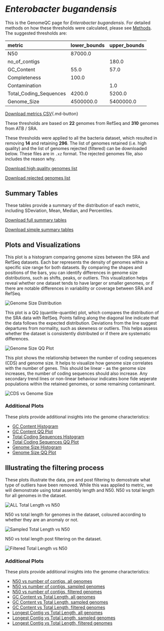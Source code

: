 # *Enterobacter bugandensis*

This is the GenomeQC page for *Enterobacter bugandensis*. For detailed methods on how these thresholds were calculated, please see [Methods](../../methods.md).
The suggested thresholds are: 

| metric                 | lower_bounds   | upper_bounds   |
|:-----------------------|:---------------|:---------------|
| N50                    | 87000.0        |                |
| no_of_contigs          |                | 180.0          |
| GC_Content             | 55.0           | 57.0           |
| Completeness           | 100.0          |                |
| Contamination          |                | 1.0            |
| Total_Coding_Sequences | 4200.0         | 5200.0         |
| Genome_Size            | 4500000.0      | 5400000.0      |

[Download metrics CSV](Enterobacter_bugandensis_metrics.csv){.md-button}


These thresholds are based on **22** genomes from RefSeq and **310** genomes from ATB / SRA.

These thresholds were applied to all the bacteria dataset, which resulted in removing **14** and retaining **296**.
The list of genomes retained (i.e. high quality) and the list of genomes rejected (filtered) can be downloaded below. These files are in `.xz` format. The rejected genomes file, also includes the reason why.

[Download high quality genomes list](Enterobacter_bugandensis_high_quality_genomes.csv.xz)


[Download rejected genomes list](Enterobacter_bugandensis_filtered_out_genomes.csv.xz)



## Summary Tables
These tables provide a summary of the distribution of each metric, including SDeviation, Mean, Median, and Percentiles.

[Download full summary tables](summary.csv)

[Download simple summary tables](selected_summary.csv)

## Plots and Visualizations

This plot is a histogram comparing genome sizes between the SRA and RefSeq datasets. Each bar represents the density of genomes within a specific size range for both datasets. By comparing the shapes and positions of the bars, you can identify differences in genome size distributions, such as shifts, peaks, or outliers. This visualization helps reveal whether one dataset tends to have larger or smaller genomes, or if there are notable differences in variability or coverage between SRA and RefSeq.

![Genome Size Distribution](Genome_Size_refseq_histogram_kde.png)

This plot is a QQ (quantile-quantile) plot, which compares the distribution of the SRA data with RefSeq. Points falling along the diagonal line indicate that the data follows the expected distribution. Deviations from the line suggest departures from normality, such as skewness or outliers. This helps assess whether the dataset is consistently distributed or if there are systematic differences.

![Genome Size QQ Plot](Genome_Size_refseq_qqplot.png)

This plot shows the relationship between the number of coding sequences (CDS) and genome size. It helps to visualize how genome size correlates with the number of genes. This should be linear - as the genome size increases, the number of coding sequences should also increase. Any secondary trend lines or non-linear behaviour indicates bone fide seperate populations within the retained genomes, or some remaining contaminant. 

![CDS vs Genome Size](Enterobacter_bugandensis_CDS_vs_Genome_Size.png)

### Additional Plots

These plots provide additional insights into the genome characteristics:

- [GC Content Histogram](GC_Content_refseq_histogram_kde.png)
- [GC Content QQ Plot](GC_Content_refseq_qqplot.png)
- [Total Coding Sequences Histogram](Total_Coding_Sequences_refseq_histogram_kde.png)
- [Total Coding Sequences QQ Plot](Total_Coding_Sequences_refseq_qqplot.png)
- [Genome Size Histogram](Genome_Size_refseq_histogram_kde.png)
- [Genome Size QQ Plot](Genome_Size_refseq_qqplot.png)
## Illustrating the filtering process
These plots illustrate the data, pre and post filtering to demostrate what type of outliers have been removed. While this was applied to metric, we will demonstrate using total assembly length and N50.
N50 vs total length for all genomes in the dataset.

![ALL Total Length vs N50](Enterobacter_bugandensis_all_total_length_N50.png)

N50 vs total length for genomes in the dataset, coloured according to whether they are an anomaly or not.

![Sampled Total Length vs N50](Enterobacter_bugandensis_sample_total_length_N50.png)

N50 vs total length post filtering on the dataset.

![Filtered Total Length vs N50](Enterobacter_bugandensis_filt_total_length_N50.png)

### Additional Plots

These plots provide additional insights into the genome characteristics:

- [N50 vs number of contigs, all genomes](Enterobacter_bugandensis_all_N50_number.png)
- [N50 vs number of contigs, sampled genomes](Enterobacter_bugandensis_sample_N50_number.png)
- [N50 vs number of contigs, filtered genomes](Enterobacter_bugandensis_filt_N50_number.png)
- [GC Content vs Total Length, all genomes](Enterobacter_bugandensis_all_total_length_GC_Content.png)
- [GC Content vs Total Length, sampled genomes](Enterobacter_bugandensis_sample_total_length_GC_Content.png)
- [GC Content vs Total Length, filtered genomes](Enterobacter_bugandensis_filt_total_length_GC_Content.png)
- [Longest Contig vs Total Length, all genomes](Enterobacter_bugandensis_all_total_length_longest.png)
- [Longest Contig vs Total Length, sampled genomes](Enterobacter_bugandensis_sample_total_length_longest.png)
- [Longest Contig vs Total Length, filtered genomes](Enterobacter_bugandensis_filt_total_length_longest.png)
